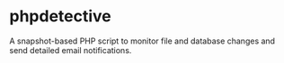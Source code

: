 # phpdetective
A snapshot-based PHP script to monitor file and database changes and send detailed email notifications.
